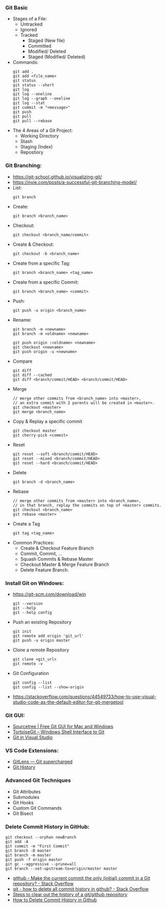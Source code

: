 ### Git Basic
- Stages of a File:
  + Untracked
  + Ignored
  + Tracked
    + Staged (New file)
    + Committed
    + Modified/ Deleted
    + Staged (Modified/ Deleted)
- Commands:
  ```
  git add .
  git add <file_name>
  git status
  git status --short
  git log
  git log --oneline
  git log --graph --oneline
  git log --stat
  git commit -m "<message>"
  git push
  git pull
  git pull --rebase
  ```
- The 4 Areas of a Git Project:
  + Working Directory
  + Stash
  + Staging (Index)
  + Repostiory
  
### Git Branching:
- https://git-school.github.io/visualizing-git/
- https://nvie.com/posts/a-successful-git-branching-model/
- List:
  ```
  git branch
  ```
- Create:
  ```
  git branch <branch_name>
  ```
- Checkout:
  ```
  git checkout <branch_name/commit>
  ```
- Create & Checkout:
  ```
  git checkout -b <branch_name>
  ```
- Create from a specific Tag:
  ```
  git branch <branch_name> <tag_name>
  ```  
- Create from a specific Commit:
  ```
  git branch <branch_name> <commit>
  ```  
- Push:
  ```
  git push -u origin <branch_name>
  ```
- Rename:
  ```
  git branch -m <newname>
  git branch -m <oldname> <newname>
  
  git push origin :<oldname> <newname>
  git checkout <newname>
  git push origin -u <newname>
  ```
- Compare
  ```
  git diff
  git diff --cached
  git diff <branch/commit/HEAD> <branch/commit/HEAD>
  ```
- Merge
  ```
  // merge other commits from <branch_name> into <master>,
  // an extra commit with 2 parents will be created in <master>.
  git checkout <master>
  git merge <branch_name>
  ```
- Copy & Replay a specific commit
  ```
  git checkout master
  git cherry-pick <commit>
  ```
- Reset
  ```
  git reset --soft <branch/commit/HEAD>
  git reset --mixed <branch/commit/HEAD>
  git reset --hard <branch/commit/HEAD>
  ```
- Delete
  ```
  git branch -d <branch_name>
  ```
- Rebase
  ```
  // merge other commits from <master> into <branch_name>,
  // in that branch, replay the commits on top of <master> commits.
  git checkout <branch_name>
  git rebase <master>
  ```
- Create a Tag
  ```
  git tag <tag_name>
  ```  
- Common Practices: 
  + Create & Checkout Feature Branch
  + Commit, Commit, ...
  + Squash Commits & Rebase Master
  + Checkout Master & Merge Feature Branch
  + Delete Feature Branch. 
  
### Install Git on Windows:
- https://git-scm.com/download/win
  ```
  git --version
  git --help
  git --help config
  ```
- Push an existing Repository
  ```
  git init
  git remote add origin 'git_url'
  git push -u origin master

- Clone a remote Repository
  ```
  git clone <git_url>
  git remote -v
  ``````
- Git Configuration
  ```
  git config --list
  git config --list --show-origin
  ```
- https://stackoverflow.com/questions/44549733/how-to-use-visual-studio-code-as-the-default-editor-for-git-mergetool

### Git GUI:
- [Sourcetree | Free Git GUI for Mac and Windows](https://www.sourcetreeapp.com/)
- [TortoiseGit – Windows Shell Interface to Git](https://tortoisegit.org/)
- [Git in Visual Studio](https://azuredevopslabs.com/labs/devopsserver/github/)

### VS Code Extensions:
- [GitLens — Git supercharged](https://marketplace.visualstudio.com/items?itemName=eamodio.gitlens)
- [Git History](https://marketplace.visualstudio.com/items?itemName=donjayamanne.githistory)

### Advanced Git Techniques
- Git Attributes
- Submodules
- Git Hooks
- Custom Git Commands
- Git Bisect

### Delete Commit History in GitHub:
```
git checkout --orphan newBranch
git add -A 
git commit -m "First Commit"
git branch -D master  
git branch -m master  
git push -f origin master  
git gc --aggressive --prune=all
git branch --set-upstream-to=origin/master master
```
- [github - Make the current commit the only (initial) commit in a Git repository? - Stack Overflow](https://stackoverflow.com/questions/9683279/make-the-current-commit-the-only-initial-commit-in-a-git-repository/13102849#13102849)
- [git - how to delete all commit history in github? - Stack Overflow](https://stackoverflow.com/questions/13716658/how-to-delete-all-commit-history-in-github)
- [Steps to clear out the history of a git/github repository](https://gist.github.com/stephenhardy/5470814)
- [How to Delete Commit History in Github](https://tecadmin.net/delete-commit-history-in-github/)
